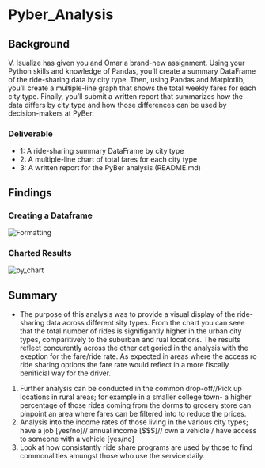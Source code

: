 # Pyber_Analysis
## Background
V. Isualize has given you and Omar a brand-new assignment. Using your Python skills and knowledge of Pandas, you’ll create a summary DataFrame of the ride-sharing data by city type. Then, using Pandas and Matplotlib, you’ll create a multiple-line graph that shows the total weekly fares for each city type. Finally, you’ll submit a written report that summarizes how the data differs by city type and how those differences can be used by decision-makers at PyBer.

### Deliverable

- 1: A ride-sharing summary DataFrame by city type
- 2: A multiple-line chart of total fares for each city type
- 3: A written report for the PyBer analysis (README.md)

## Findings

### Creating a Dataframe
![Formatting](https://user-images.githubusercontent.com/115853964/226489413-8428f6c4-4a7c-43a6-a69c-1443155a54d8.png)


### Charted Results
![py_chart](https://user-images.githubusercontent.com/115853964/226489118-33381c9d-7e7b-4d48-a403-6a9355c16111.png)

## Summary

- The purpose of this analysis was to provide a visual display of the ride-sharing data across different sity types. From the chart you can seee that the total number of rides is signifigantly higher in the urban city types, comparitively to the suburban and rual locations. The results reflect concurently across the other catigoried in the analysis with the exeption for the fare/ride rate. As expected in areas where the access ro ride sharing options the fare rate would reflect in a more fiscally benificial way for the driver.

1. Further analysis can be conducted in the common drop-off//Pick up locations in rural areas; for example in a smaller college town- a higher percentage of those rides coming from the dorms to grocery store can pinpoint an area where fares can be filtered into to reduce the prices. 
2. Analysis into the income rates of those living in the various city types; have a job [yes/no]// annual income [$$$]// own a vehicle / have access to someone with a vehicle [yes/no]
3. Look at how consistantly ride share programs are used by those to find commonalities amungst those who use the service daily. 


